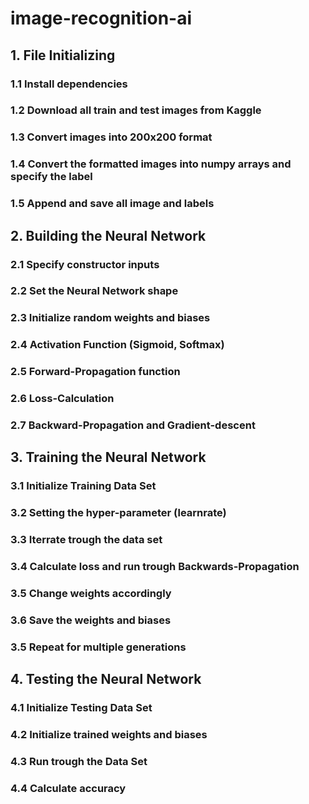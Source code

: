 # image-recognition-ai

## 1. File Initializing
### 1.1 Install dependencies
### 1.2 Download all train and test images from Kaggle
### 1.3 Convert images into 200x200 format
### 1.4 Convert the formatted images into numpy arrays and specify the label
### 1.5 Append and save all image and labels

## 2. Building the Neural Network
### 2.1 Specify constructor inputs
### 2.2 Set the Neural Network shape
### 2.3 Initialize random weights and biases
### 2.4 Activation Function (Sigmoid, Softmax)
### 2.5 Forward-Propagation function
### 2.6 Loss-Calculation
### 2.7 Backward-Propagation and Gradient-descent

## 3. Training the Neural Network
### 3.1 Initialize Training Data Set
### 3.2 Setting the hyper-parameter (learnrate)
### 3.3 Iterrate trough the data set
### 3.4 Calculate loss and run trough Backwards-Propagation
### 3.5 Change weights accordingly
### 3.6 Save the weights and biases
### 3.5 Repeat for multiple generations

## 4. Testing the Neural Network
### 4.1 Initialize Testing Data Set
### 4.2 Initialize trained weights and biases
### 4.3 Run trough the Data Set
### 4.4 Calculate accuracy